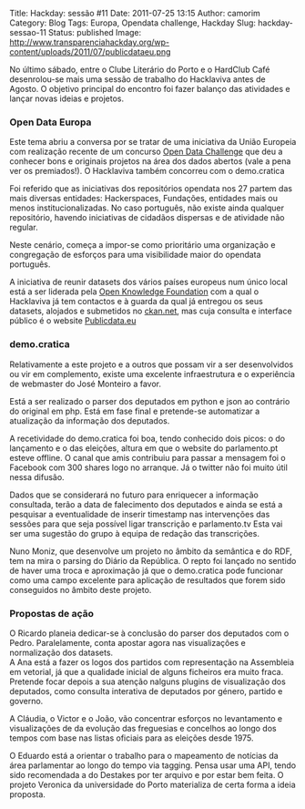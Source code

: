 Title: Hackday: sessão #11
Date: 2011-07-25 13:15
Author: camorim
Category: Blog
Tags: Europa, Opendata challenge, Hackday
Slug: hackday-sessao-11
Status: published
Image: http://www.transparenciahackday.org/wp-content/uploads/2011/07/publicdataeu.png

No último sábado, entre o Clube Literário do Porto e o HardClub Café desenrolou-se mais uma sessão de trabalho do Hacklaviva antes de Agosto. O objetivo principal do encontro foi fazer balanço das atividades e lançar novas ideias e projetos.

### Open Data Europa

Este tema abriu a conversa por se tratar de uma iniciativa da União Europeia com realização recente de um concurso [Open Data Challenge](http://opendatachallenge.org "Open data challenge") que deu a conhecer bons e originais projetos na área dos dados abertos (vale a pena ver os premiados!). O Hacklaviva também concorreu com o demo.cratica

Foi referido que as iniciativas dos repositórios opendata nos 27 partem das mais diversas entidades: Hackerspaces, Fundações, entidades mais ou menos institucionalizadas. No caso português, não existe ainda qualquer repositório, havendo iniciativas de cidadãos dispersas e de atividade não regular.

Neste cenário, começa a impor-se como prioritário uma organização e congregação de esforços para uma visibilidade maior do opendata português.

A iniciativa de reunir datasets dos vários países europeus num único local está a ser liderada pela [Open Knowledge Foundation](http://okfn.org/ "Open Knlowledge Foundation") com a qual o Hacklaviva já tem contactos e à guarda da qual já entregou os seus datasets, alojados e submetidos no [ckan.net](http://ckan.net "Ckan"), mas cuja consulta e interface público é o website [Publicdata.eu](http://publicdata.eu "PublicData Europe")

### demo.cratica

Relativamente a este projeto e a outros que possam vir a ser desenvolvidos ou vir em complemento, existe uma excelente infraestrutura e o experiência de webmaster do José Monteiro a favor.

Está a ser realizado o parser dos deputados em python e json ao contrário do original em php. Está em fase final e pretende-se automatizar a atualização da informação dos deputados.

A recetividade do demo.cratica foi boa, tendo conhecido dois picos: o do lançamento e o das eleições, altura em que o website do parlamento.pt esteve offline. O canal que amis contribuiu para passar a mensagem foi o Facebook com 300 shares logo no arranque. Já o twitter não foi muito útil nessa difusão.

Dados que se considerará no futuro para enriquecer a informação consultada, terão a data de falecimento dos deputados e ainda se está a pesquisar a eventualidade de inserir timestamp nas intervenções das sessões para que seja possível ligar transcrição e parlamento.tv Esta vai ser uma sugestão do grupo à equipa de redação das transcrições.

Nuno Moniz, que desenvolve um projeto no âmbito da semântica e do RDF, tem na mira o parsing do Diário da República. O repto foi lançado no sentido de haver uma troca e aproximação já que o demo.cratica pode funcionar como uma campo excelente para aplicação de resultados que forem sido conseguidos no âmbito deste projeto.

### Propostas de ação

O Ricardo planeia dedicar-se à conclusão do parser dos deputados com o Pedro. Paralelamente, conta apostar agora nas visualizações e normalização dos datasets.  
A Ana está a fazer os logos dos partidos com representação na Assembleia em vetorial, já que a qualidade inicial de alguns ficheiros era muito fraca. Pretende focar depois a sua atenção nalguns plugins de visualização dos deputados, como consulta interativa de deputados por género, partido e governo.

A Cláudia, o Victor e o João, vão concentrar esforços no levantamento e visualizações de da evolução das freguesias e concelhos ao longo dos tempos com base nas listas oficiais para as eleições desde 1975.

O Eduardo está a orientar o trabalho para o mapeamento de notícias da área parlamentar ao longo do tempo via tagging. Pensa usar uma API, tendo sido recomendada a do Destakes por ter arquivo e por estar bem feita. O projeto Veronica da universidade do Porto materializa de certa forma a ideia proposta.
